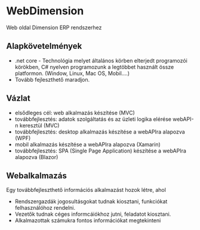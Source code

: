 # WebDimension
Web oldal Dimension ERP rendszerhez

## Alapkövetelmények
- .net core - Technológia melyet általános körben elterjedt programozói körökben, C# nyelven programozunk a legtöbbet használt össze platformon. (Window, Linux, Mac OS, Mobil….) 
- Tovább fejleszthető maradjon.

## Vázlat
- elsődleges cél: web alkalmazás készítése (MVC)
- továbbfejlesztés: adatok szolgáltatás és az üzleti logika elérése webAPI-n keresztül (MVC)
- továbbfejlesztés: desktop alkalmazás készítése a webAPIra alapozva (WPF)
- mobil alkalmazás készítése a webAPIra alapozva (Xamarin)
- továbbfejlesztés: SPA (Single Page Application) készítése a webAPIra alapozva (Blazor)

## Webalkalmazás
Egy továbbfejleszthető információs alkalmazást hozok létre, ahol
 - Rendszergazdák jogosultásgokat tudnak kiosztani, funkciókat felhasználóhoz rendelni.
 - Vezetők tudnak céges informcáiókhoz jutni, feladatot kiosztani. 
 - Alkalmazottak számukra fontos információkat megtekinteni

 

